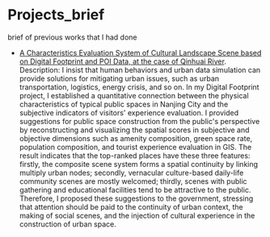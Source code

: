 # Projects_brief
brief of previous works that I had done

* [A Characteristics Evaluation System of Cultural Landscape Scene based on Digital Footprint and POI Data, at the case of Qinhuai River](https://github.com/JinJiang22/Projects_brief/blob/main/A%20Characteristics%20Evaluation%20System%20of%20Cultural%20Landscape%20Scene%20based%20on%20Digital%20Footprint%20and%20POI%20Data_Qinhuai%20River.jpg).  
Description: I insist that human behaviors and urban data simulation can provide solutions for mitigating urban issues, such as urban transportation, logistics, energy crisis, and so on. In my Digital Footprint project, I established a quantitative connection between the physical characteristics of typical public spaces in Nanjing City and the subjective indicators of visitors' experience evaluation. I provided suggestions for public space construction from the public's perspective by reconstructing and visualizing the spatial scores in subjective and objective dimensions such as amenity composition, green space rate, population composition, and tourist experience evaluation in GIS. The result indicates that the top-ranked places have these three features: firstly, the composite scene system forms a spatial continuity by linking multiply urban nodes; secondly, vernacular culture-based daily-life community scenes are mostly welcomed; thirdly, scenes with public gathering and educational facilities tend to be attractive to the public. Therefore, I proposed these suggestions to the government, stressing that attention should be paid to the continuity of urban context, the making of social scenes, and the injection of cultural experience in the construction of urban space.



